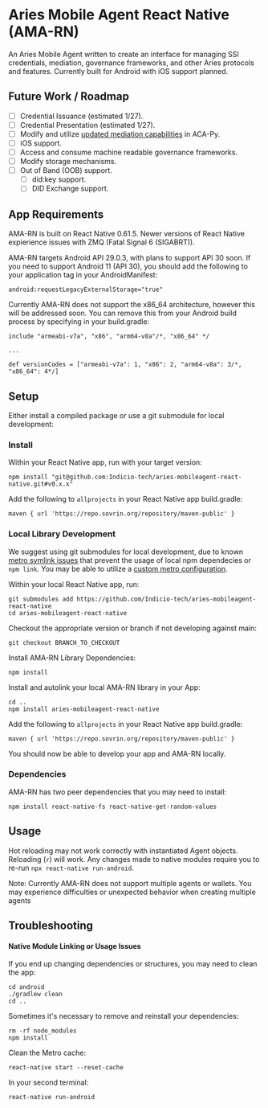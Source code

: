 # Aries Mobile Agent React Native (AMA-RN)
An Aries Mobile Agent written to create an interface for managing SSI credentials, mediation, governance frameworks, and other Aries protocols and features. Currently built for Android with iOS support planned.

## Future Work / Roadmap

- [ ] Credential Issuance (estimated 1/27).
- [ ] Credential Presentation (estimated 1/27).
- [ ] Modify and utilize [updated mediation capabilities](https://github.com/hyperledger/aries-rfcs/blob/master/features/0211-route-coordination/README.md) in ACA-Py.
- [ ] iOS support.
- [ ] Access and consume machine readable governance frameworks.
- [ ] Modify storage mechanisms.
- [ ] Out of Band (OOB) support.
    - [ ] did:key support.
    - [ ] DID Exchange support.

## App Requirements

AMA-RN is built on React Native 0.61.5. Newer versions of React Native expierience issues with ZMQ (Fatal Signal 6 (SIGABRT)). 

AMA-RN targets Android API 29.0.3, with plans to support API 30 soon. If you need to support Android 11 (API 30), you should add the following to your application tag in your AndroidManifest:
```
android:requestLegacyExternalStorage="true"
```

Currently AMA-RN does not support the x86_64 architecture, however this will be addressed soon. You can remove this from your Android build process by specifying in your build.gradle:
```
include "armeabi-v7a", "x86", "arm64-v8a"/*, "x86_64" */

...

def versionCodes = ["armeabi-v7a": 1, "x86": 2, "arm64-v8a": 3/*, "x86_64": 4*/]
```


## Setup

Either install a compiled package or use a git submodule for local development:

### Install
Within your React Native app, run with your target version:
```
npm install "git@github.com:Indicio-tech/aries-mobileagent-react-native.git#v0.x.x"
```

Add the following to `allprojects` in your React Native app build.gradle:
```
maven { url 'https://repo.sovrin.org/repository/maven-public' }
```

### Local Library Development
We suggest using git submodules for local development, due to known [metro symlink issues](https://github.com/facebook/metro/issues/1) that prevent the usage of local npm dependecies or `npm link`. You may be able to utilize a [custom metro configuration](https://github.com/facebook/metro/issues/447).

Within your local React Native app, run:
```
git submodules add https://github.com/Indicio-tech/aries-mobileagent-react-native
cd aries-mobileagent-react-native
```

Checkout the appropriate version or branch if not developing against main:
```
git checkout BRANCH_TO_CHECKOUT
```

Install AMA-RN Library Dependencies:
```
npm install
```

Install and autolink your local AMA-RN library in your App:
```
cd ..
npm install aries-mobileagent-react-native
```

Add the following to `allprojects` in your React Native app build.gradle:
```
maven { url 'https://repo.sovrin.org/repository/maven-public' }
```

You should now be able to develop your app and AMA-RN locally.

### Dependencies
AMA-RN has two peer dependencies that you may need to install:
```
npm install react-native-fs react-native-get-random-values
```


## Usage

Hot reloading may not work correctly with instantiated Agent objects. Reloading (`r`) will work. Any changes made to native modules require you to re-run `npx react-native run-android`.

Note: Currently AMA-RN does not support multiple agents or wallets. You may experience difficulties or unexpected behavior when creating multiple agents 

## Troubleshooting

#### Native Module Linking or Usage Issues

If you end up changing dependencies or structures, you may need to clean the app:
```
cd android
./gradlew clean
cd ..
```

Sometimes it's necessary to remove and reinstall your dependencies:
```
rm -rf node_modules
npm install
```

Clean the Metro cache:
```
react-native start --reset-cache
```
In your second terminal:
```
react-native run-android
```